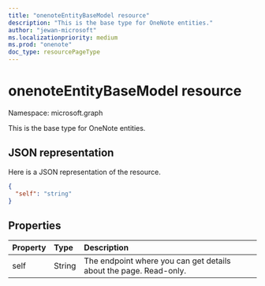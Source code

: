 ```yaml
---
title: "onenoteEntityBaseModel resource"
description: "This is the base type for OneNote entities."
author: "jewan-microsoft"
ms.localizationpriority: medium
ms.prod: "onenote"
doc_type: resourcePageType
---
```


# onenoteEntityBaseModel resource

Namespace: microsoft.graph

This is the base type for OneNote entities.

## JSON representation

Here is a JSON representation of the resource.

<!-- {
  "blockType": "resource",
  "abstract": true,
  "baseType": "microsoft.graph.entity",
  "optionalProperties": [
    "self"
  ],
  "@odata.type": "microsoft.graph.onenoteEntityBaseModel"
}-->

```json
{
  "self": "string"
}

```
## Properties
| Property	   | Type	|Description|
|:---------------|:--------|:----------|
|self|String|The endpoint where you can get details about the page. Read-only.|

<!-- uuid: bfb567de-2a2a-4b81-bf47-a55626a0c166
2015-10-25 14:57:30 UTC -->
<!-- {
  "type": "#page.annotation",
  "description": "page resource",
  "keywords": "",
  "section": "documentation",
  "tocPath": ""
}-->

